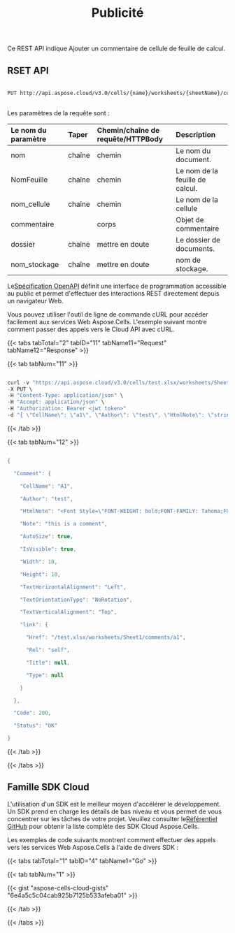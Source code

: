 ﻿---
title: Publicité
type: docs
url: /fr/comments/add/
aliases: [/add-a-comment-to-a-cell-in-a-worksheet/]
keywords: REST API, spreadsheets, excel, add commen
description: "Cells.Cloud API pour Excel fonctionne : ajouter un commentaire"
weight: 20
---
Ce REST API indique Ajouter un commentaire de cellule de feuille de calcul.
 
## RSET API
 
```bash
 
PUT http://api.aspose.cloud/v3.0/cells/{name}/worksheets/{sheetName}/comments/{cellName}
 
```
 Les paramètres de la requête sont :
 
| Le nom du paramètre| Taper| Chemin/chaîne de requête/HTTPBody|Description|
|:- |:- |:- |:- |
| nom| chaîne| chemin| Le nom du document.|
| NomFeuille| chaîne| chemin| Le nom de la feuille de calcul.|
| nom_cellule| chaîne| chemin| Le nom de la cellule|
| commentaire|| corps| Objet de commentaire|
| dossier| chaîne| mettre en doute| Le dossier de documents.|
| nom_stockage| chaîne| mettre en doute| nom de stockage.|
 
 Le[Spécification OpenAPI](https://apireference.aspose.cloud/cells/#/Worksheets/PutWorksheetComment) définit une interface de programmation accessible au public et permet d'effectuer des interactions REST directement depuis un navigateur Web.
 
Vous pouvez utiliser l'outil de ligne de commande cURL pour accéder facilement aux services Web Aspose.Cells. L'exemple suivant montre comment passer des appels vers le Cloud API avec cURL.
 
{{< tabs tabTotal="2" tabID="11" tabName11="Request" tabName12="Response" >}}

{{< tab tabNum="11" >}}

```java

curl -v "https://api.aspose.cloud/v3.0/cells/test.xlsx/worksheets/Sheet1/comments/a1" \
-X PUT \
-H "Content-Type: application/json" \
-H "Accept: application/json" \
-H "Authorization: Bearer <jwt token>"
-d "{ \"CellName\": \"a1\", \"Author\": \"test\", \"HtmlNote\": \"string\", \"Note\": \"this is a comment\", \"AutoSize\": true, \"IsVisible\": true, \"Width\": 10, \"Height\": 10}"

```

{{< /tab >}}

{{< tab tabNum="12" >}}

```java

{

  "Comment": {

    "CellName": "A1",

    "Author": "test",

    "HtmlNote": "<Font Style=\"FONT-WEIGHT: bold;FONT-FAMILY: Tahoma;FONT-SIZE: 9pt;COLOR: #000000;TEXT-ALIGN: left;\">this is a comment</Font>",

    "Note": "this is a comment",

    "AutoSize": true,

    "IsVisible": true,

    "Width": 10,

    "Height": 10,

    "TextHorizontalAlignment": "Left",

    "TextOrientationType": "NoRotation",

    "TextVerticalAlignment": "Top",

    "link": {

      "Href": "/test.xlsx/worksheets/Sheet1/comments/a1",

      "Rel": "self",

      "Title": null,

      "Type": null

    }

  },

  "Code": 200,

  "Status": "OK"

}

```

{{< /tab >}}

{{< /tabs >}}

## Famille SDK Cloud
 
 L'utilisation d'un SDK est le meilleur moyen d'accélérer le développement. Un SDK prend en charge les détails de bas niveau et vous permet de vous concentrer sur les tâches de votre projet. Veuillez consulter le[Référentiel GitHub](https://github.com/aspose-cells-cloud) pour obtenir la liste complète des SDK Cloud Aspose.Cells.
 
Les exemples de code suivants montrent comment effectuer des appels vers les services Web Aspose.Cells à l'aide de divers SDK :

{{< tabs tabTotal="1" tabID="4" tabName1="Go" >}}

{{< tab tabNum="1" >}}

{{< gist "aspose-cells-cloud-gists" "6e4a5c5c04cab925b7125b533afeba01" >}}

{{< /tab >}}

{{< /tabs >}}
